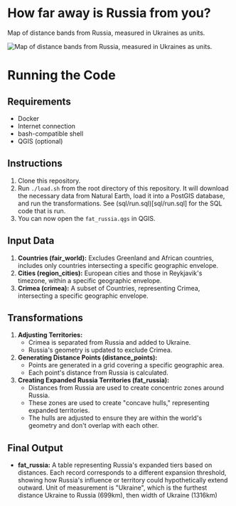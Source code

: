 # How far away is Russia from you?

Map of distance bands from Russia, measured in Ukraines as units.

![Map of distance bands from Russia, measured in Ukraines as units.](https://raw.githubusercontent.com/andrewxhill/fat_russia/master/fat_russia.png)

# Running the Code

## Requirements
- Docker
- Internet connection
- bash-compatible shell
- QGIS (optional)

## Instructions
1. Clone this repository.
2. Run `./load.sh` from the root directory of this repository. It will download the necessary data from Natural Earth, load it into a PostGIS database, and run the transformations. See (sql/run.sql)[sql/run.sql] for the SQL code that is run.
3. You can now open the `fat_russia.qgs` in QGIS.

## Input Data
1. **Countries (fair_world):** Excludes Greenland and African countries, includes only countries intersecting a specific geographic envelope.
2. **Cities (region_cities):** European cities and those in Reykjavik's timezone, within a specific geographic envelope.
3. **Crimea (crimea):** A subset of Countries, representing Crimea, intersecting a specific geographic envelope.

## Transformations
1. **Adjusting Territories:**
   - Crimea is separated from Russia and added to Ukraine.
   - Russia's geometry is updated to exclude Crimea.
2. **Generating Distance Points (distance_points):**
   - Points are generated in a grid covering a specific geographic area.
   - Each point's distance from Russia is calculated.
3. **Creating Expanded Russia Territories (fat_russia):**
   - Distances from Russia are used to create concentric zones around Russia.
   - These zones are used to create "concave hulls," representing expanded territories.
   - The hulls are adjusted to ensure they are within the world's geometry and don't overlap with each other.

## Final Output
- **fat_russia:** A table representing Russia's expanded tiers based on distances. Each record corresponds to a different expansion threshold, showing how Russia's influence or territory could hypothetically extend outward. Unit of measurement is "Ukraine", which is the furthest distance Ukraine to Russia (699km), then width of Ukraine (1316km)
